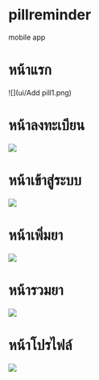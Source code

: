 # pillreminder 
mobile app

# หน้าแรก
![](ui/Add pill1.png)
# หน้าลงทะเบียน
![](ui/Homepage.png)
# หน้าเข้าสู่ระบบ
![](ui/index.png)
# หน้าเพิ่มยา
![](ui/Login.png)
# หน้ารวมยา
![](ui/profile.png)
# หน้าโปรไฟล์
![](ui/Register.png)
 
